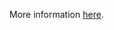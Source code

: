 More information [here](https://docs.bridgecrew.io/docs/ensure-the-storage-container-storing-the-activity-logs-is-not-publicly-accessible).
